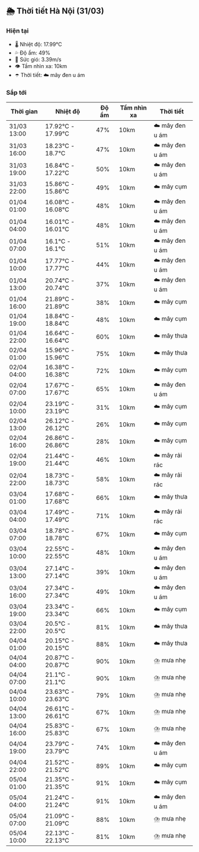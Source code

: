 ## 🌦️ Thời tiết Hà Nội (31/03)

### Hiện tại

- 🌡️ Nhiệt độ: 17.99℃
- 💦 Độ ẩm: 49%
- 💨 Sức gió: 3.39m/s
- 👁️ Tầm nhìn xa: 10km
- ☂️ Thời tiết: ☁️ mây đen u ám

### Sắp tới

| Thời gian | Nhiệt độ | Độ ẩm | Tầm nhìn xa | Thời tiết |
| --- | --- | --- | --- | --- |
| 31/03 13:00 | 17.92℃ - 17.99℃ | 47% | 10km | ☁️ mây đen u ám |
| 31/03 16:00 | 18.23℃ - 18.7℃ | 47% | 10km | ☁️ mây đen u ám |
| 31/03 19:00 | 16.84℃ - 17.22℃ | 50% | 10km | ☁️ mây đen u ám |
| 31/03 22:00 | 15.86℃ - 15.86℃ | 49% | 10km | ☁️ mây cụm |
| 01/04 01:00 | 16.08℃ - 16.08℃ | 48% | 10km | ☁️ mây đen u ám |
| 01/04 04:00 | 16.01℃ - 16.01℃ | 48% | 10km | ☁️ mây đen u ám |
| 01/04 07:00 | 16.1℃ - 16.1℃ | 51% | 10km | ☁️ mây đen u ám |
| 01/04 10:00 | 17.77℃ - 17.77℃ | 44% | 10km | ☁️ mây đen u ám |
| 01/04 13:00 | 20.74℃ - 20.74℃ | 37% | 10km | ☁️ mây đen u ám |
| 01/04 16:00 | 21.89℃ - 21.89℃ | 38% | 10km | ☁️ mây cụm |
| 01/04 19:00 | 18.84℃ - 18.84℃ | 48% | 10km | ☁️ mây cụm |
| 01/04 22:00 | 16.64℃ - 16.64℃ | 60% | 10km | ☁️ mây thưa |
| 02/04 01:00 | 15.96℃ - 15.96℃ | 75% | 10km | ☁️ mây thưa |
| 02/04 04:00 | 16.38℃ - 16.38℃ | 72% | 10km | ☁️ mây cụm |
| 02/04 07:00 | 17.67℃ - 17.67℃ | 65% | 10km | ☁️ mây đen u ám |
| 02/04 10:00 | 23.19℃ - 23.19℃ | 31% | 10km | ☁️ mây cụm |
| 02/04 13:00 | 26.12℃ - 26.12℃ | 26% | 10km | ☁️ mây cụm |
| 02/04 16:00 | 26.86℃ - 26.86℃ | 28% | 10km | ☁️ mây cụm |
| 02/04 19:00 | 21.44℃ - 21.44℃ | 46% | 10km | ☁️ mây rải rác |
| 02/04 22:00 | 18.73℃ - 18.73℃ | 58% | 10km | ☁️ mây rải rác |
| 03/04 01:00 | 17.68℃ - 17.68℃ | 66% | 10km | ☁️ mây thưa |
| 03/04 04:00 | 17.49℃ - 17.49℃ | 71% | 10km | ☁️ mây rải rác |
| 03/04 07:00 | 18.78℃ - 18.78℃ | 67% | 10km | ☁️ mây cụm |
| 03/04 10:00 | 22.55℃ - 22.55℃ | 48% | 10km | ☁️ mây đen u ám |
| 03/04 13:00 | 27.14℃ - 27.14℃ | 39% | 10km | ☁️ mây đen u ám |
| 03/04 16:00 | 27.34℃ - 27.34℃ | 49% | 10km | ☁️ mây đen u ám |
| 03/04 19:00 | 23.34℃ - 23.34℃ | 66% | 10km | ☁️ mây cụm |
| 03/04 22:00 | 20.5℃ - 20.5℃ | 81% | 10km | ☁️ mây thưa |
| 04/04 01:00 | 20.15℃ - 20.15℃ | 88% | 10km | ☁️ mây thưa |
| 04/04 04:00 | 20.87℃ - 20.87℃ | 90% | 10km | ⛈️ mưa nhẹ |
| 04/04 07:00 | 21.1℃ - 21.1℃ | 90% | 10km | ⛈️ mưa nhẹ |
| 04/04 10:00 | 23.63℃ - 23.63℃ | 79% | 10km | ⛈️ mưa nhẹ |
| 04/04 13:00 | 26.61℃ - 26.61℃ | 67% | 10km | ⛈️ mưa nhẹ |
| 04/04 16:00 | 25.83℃ - 25.83℃ | 67% | 10km | ⛈️ mưa nhẹ |
| 04/04 19:00 | 23.79℃ - 23.79℃ | 74% | 10km | ☁️ mây đen u ám |
| 04/04 22:00 | 21.52℃ - 21.52℃ | 89% | 10km | ☁️ mây cụm |
| 05/04 01:00 | 21.35℃ - 21.35℃ | 91% | 10km | ☁️ mây cụm |
| 05/04 04:00 | 21.24℃ - 21.24℃ | 91% | 10km | ☁️ mây đen u ám |
| 05/04 07:00 | 21.09℃ - 21.09℃ | 88% | 10km | ⛈️ mưa nhẹ |
| 05/04 10:00 | 22.13℃ - 22.13℃ | 81% | 10km | ⛈️ mưa nhẹ |
